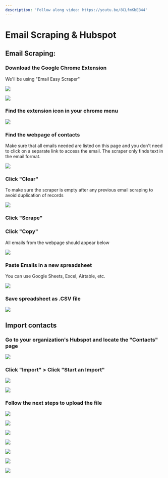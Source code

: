 ```yaml
---
description: 'Follow along video: https://youtu.be/8CLfmKbEB44'
---
```


# Email Scraping & Hubspot

## Email Scraping:

### Download the Google Chrome Extension

We'll be using "Email Easy Scraper"

![](../../../.gitbook/assets/screenshot-2020-04-28-at-7.57.36-pm%20%281%29.png)

![](../../../.gitbook/assets/screenshot-2020-04-28-at-7.58.13-pm%20%282%29.png)

### Find the extension icon in your chrome menu

![](../../../.gitbook/assets/screenshot-2020-04-28-at-7.58.13-pm%20%281%29.png)

### Find the webpage of contacts

Make sure that all emails needed are listed on this page and you don't need to click on a separate link to access the email. The scraper only finds text in the email format.

![](../../../.gitbook/assets/screenshot-2020-04-28-at-7.59.29-pm%20%281%29.png)

### Click "Clear"

To make sure the scraper is empty after any previous email scraping to avoid duplication of records

![](../../../.gitbook/assets/screenshot-2020-04-28-at-7.59.51-pm%20%281%29.png)

### Click "Scrape"

### Click "Copy"

All emails from the webpage should appear below 

![](../../../.gitbook/assets/screenshot-2020-04-28-at-8.00.06-pm.png)

### Paste Emails in a new spreadsheet

You can use Google Sheets, Excel, Airtable, etc. 

![](../../../.gitbook/assets/screenshot-2020-04-28-at-8.00.42-pm%20%281%29.png)

### Save spreadsheet as .CSV file

![](../../../.gitbook/assets/screenshot-2020-04-28-at-8.01.04-pm%20%281%29.png)

## Import contacts

### Go to your organization's Hubspot and locate the "Contacts" page

![](../../../.gitbook/assets/screenshot-2020-04-28-at-8.01.38-pm%20%281%29.png)

### Click "Import" &gt; Click "Start an Import"

![](../../../.gitbook/assets/screenshot-2020-04-28-at-8.01.51-pm.png)

![](../../../.gitbook/assets/screenshot-2020-04-28-at-8.01.57-pm.png)

### Follow the next steps to upload the file

![](../../../.gitbook/assets/screenshot-2020-04-28-at-8.02.04-pm.png)

![](../../../.gitbook/assets/screenshot-2020-04-28-at-8.02.26-pm.png)

![](../../../.gitbook/assets/screenshot-2020-04-28-at-8.02.31-pm%20%281%29.png)

![](../../../.gitbook/assets/screenshot-2020-04-28-at-8.02.36-pm%20%281%29.png)

![](../../../.gitbook/assets/screenshot-2020-04-28-at-8.03.05-pm%20%281%29.png)

![](../../../.gitbook/assets/screenshot-2020-04-28-at-8.03.25-pm%20%281%29.png)

![](../../../.gitbook/assets/screenshot-2020-04-28-at-8.03.51-pm.png)





